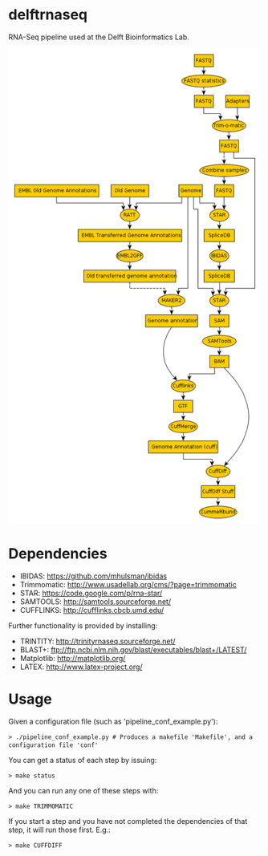 delftrnaseq
===========

RNA-Seq pipeline used at the Delft Bioinformatics Lab.

![An outline of what the pipeline can (or will) be able to produce](/delftrnaseq.png)

Dependencies
=============

  * IBIDAS: https://github.com/mhulsman/ibidas
  * Trimmomatic: http://www.usadellab.org/cms/?page=trimmomatic
  * STAR: https://code.google.com/p/rna-star/
  * SAMTOOLS: http://samtools.sourceforge.net/
  * CUFFLINKS: http://cufflinks.cbcb.umd.edu/

Further functionality is provided by installing:
  * TRINTITY: http://trinityrnaseq.sourceforge.net/
  * BLAST+: ftp://ftp.ncbi.nlm.nih.gov/blast/executables/blast+/LATEST/
  * Matplotlib: http://matplotlib.org/
  * LATEX: http://www.latex-project.org/

Usage
=========

Given a configuration file (such as 'pipeline_conf_example.py'):

```shell
> ./pipeline_conf_example.py # Produces a makefile 'Makefile', and a configuration file 'conf'
```
You can get a status of each step by issuing:
```shell
> make status
```
And you can run any one of these steps with:
```shelø
> make TRIMMOMATIC
```

If you start a step and you have not completed the dependencies of that step, it will run those first. E.g.:
```shell
> make CUFFDIFF
```
